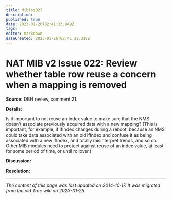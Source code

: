 ```yaml
---
title: MibIss022
description: 
published: true
date: 2023-01-26T02:41:33.849Z
tags: 
editor: markdown
dateCreated: 2023-01-26T02:41:29.319Z
---
```


# NAT MIB v2 Issue 022: Review whether table row reuse a concern when a mapping is removed 
**Source:** DBH review, comment 21.

**Details:**

Is it important to not reuse an index value to make sure that the NMS doesn't associate previously acquired data with a new mapping? (This is important, for example, if ifIndex changes during a reboot, because an NMS could take data associated with an old ifIndex and confuse it as being associated with a new ifIndex, and totally misinterpret trends, and so on. Other MIB modules need to protect against reuse of an index value, at least for some period of time, or until rollover.)

**Discussion:**

**Resolution:**
&nbsp;
&nbsp;
&nbsp;

---

*The content of this page was last updated on 2014-10-17. It was migrated from the old Trac wiki on 2023-01-25.*